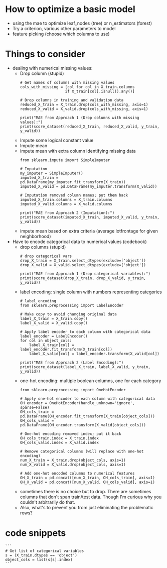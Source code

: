 # How to optimize a basic model
- using the mae to optimize leaf_nodes (tree) or n_estimators (forest)
- Try a criterion, various other parameters to model
- feature picking (choose which columns to use)
      
# Things to consider
- dealing with numerical missing values:
    - Drop column (stupid)
        ```
        # Get names of columns with missing values
        cols_with_missing = [col for col in X_train.columns
                            if X_train[col].isnull().any()]

        # Drop columns in training and validation data
        reduced_X_train = X_train.drop(cols_with_missing, axis=1)
        reduced_X_valid = X_valid.drop(cols_with_missing, axis=1)

        print("MAE from Approach 1 (Drop columns with missing values):")
        print(score_dataset(reduced_X_train, reduced_X_valid, y_train, y_valid))
        ```
    - Impute some logical constant value
    - Impute mean
    - impute mean with extra column identifying missing data
        ```
        from sklearn.impute import SimpleImputer

        # Imputation
        my_imputer = SimpleImputer()
        imputed_X_train = pd.DataFrame(my_imputer.fit_transform(X_train))
        imputed_X_valid = pd.DataFrame(my_imputer.transform(X_valid))

        # Imputation removed column names; put them back
        imputed_X_train.columns = X_train.columns
        imputed_X_valid.columns = X_valid.columns

        print("MAE from Approach 2 (Imputation):")
        print(score_dataset(imputed_X_train, imputed_X_valid, y_train, y_valid))
        ```
    - impute mean based on extra criteria (average lotfrontage for given
      neighborhood)
- Have to encode categorical data to numerical values (codebook)
    - drop columns (stupid)
        ```
        # drop categorical vars
        drop_X_train = X_train.select_dtypes(exclude=['object'])
        drop_X_valid = X_valid.select_dtypes(exclude=['object'])

        print("MAE from Approach 1 (Drop categorical variables):")
        print(score_dataset(drop_X_train, drop_X_valid, y_train, y_valid))
        ```
    - label encoding: single column with numbers representing categories
        ```
        # label encoding
        from sklearn.preprocessing import LabelEncoder

        # Make copy to avoid changing original data 
        label_X_train = X_train.copy()
        label_X_valid = X_valid.copy()

        # Apply label encoder to each column with categorical data
        label_encoder = LabelEncoder()
        for col in object_cols:
            label_X_train[col] = label_encoder.fit_transform(X_train[col])
            label_X_valid[col] = label_encoder.transform(X_valid[col])

        print("MAE from Approach 2 (Label Encoding):") 
        print(score_dataset(label_X_train, label_X_valid, y_train, y_valid))

        ```
    - one-hot encoding: multiple boolean columns, one for each category 
        ```
        from sklearn.preprocessing import OneHotEncoder

        # Apply one-hot encoder to each column with categorical data
        OH_encoder = OneHotEncoder(handle_unknown='ignore', sparse=False)
        OH_cols_train = pd.DataFrame(OH_encoder.fit_transform(X_train[object_cols]))
        OH_cols_valid = pd.DataFrame(OH_encoder.transform(X_valid[object_cols]))

        # One-hot encoding removed index; put it back
        OH_cols_train.index = X_train.index
        OH_cols_valid.index = X_valid.index

        # Remove categorical columns (will replace with one-hot encoding)
        num_X_train = X_train.drop(object_cols, axis=1)
        num_X_valid = X_valid.drop(object_cols, axis=1)

        # Add one-hot encoded columns to numerical features
        OH_X_train = pd.concat([num_X_train, OH_cols_train], axis=1)
        OH_X_valid = pd.concat([num_X_valid, OH_cols_valid], axis=1)
        ```
    - sometimes there is no choice but to drop. There are sometimes columns that
      don't span train/test data. Though I'm curious why you couldn't
      arbitrarily do that.
    - Also, what's to prevent you from just eliminating the problematic rows?
# code snippets

    ```
    # Get list of categorical variables
    s = (X_train.dtypes == 'object')
    object_cols = list(s[s].index)
    ```

